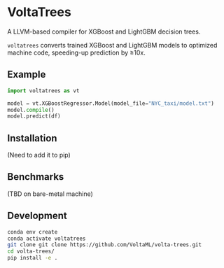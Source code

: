# VoltaTrees 

A LLVM-based compiler for XGBoost and LightGBM decision trees.

`voltatrees` converts trained XGBoost and LightGBM models to optimized machine code, speeding-up prediction by ≥10x.

## Example

```python
import voltatrees as vt

model = vt.XGBoostRegressor.Model(model_file="NYC_taxi/model.txt")
model.compile()
model.predict(df)
```

## Installation

(Need to add it to pip)

## Benchmarks

(TBD on bare-metal machine)

## Development 

```bash
conda env create
conda activate voltatrees
git clone git clone https://github.com/VoltaML/volta-trees.git
cd volta-trees/
pip install -e .
```
